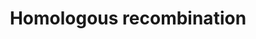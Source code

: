 ---
annotations:
- type: Pathway Ontology
  value: homologous recombination pathway of double-strand break repair
authors:
- MaintBot
- Thomas
- Khanspers
- Christine Chichester
- Eweitz
description: 'Homologous recombination, also known as general recombination, is a
  type of genetic recombination in which nucleotide sequences are exchanged between
  two similar or identical strands of DNA.  Source: [[wikipedia:Homologous_recombination|Wikipedia]]'
last-edited: 2021-05-25
organisms:
- Danio rerio
redirect_from:
- /index.php/Pathway:WP1362
- /instance/WP1362
schema-jsonld:
- '@context': https://schema.org/
  '@id': https://wikipathways.github.io/pathways/WP1362.html
  '@type': Dataset
  creator:
    '@type': Organization
    name: WikiPathways
  description: 'Homologous recombination, also known as general recombination, is
    a type of genetic recombination in which nucleotide sequences are exchanged between
    two similar or identical strands of DNA.  Source: [[wikipedia:Homologous_recombination|Wikipedia]]'
  keywords:
  - zgc:194152
  - brca2
  - rad52
  - mre11a
  - si:dkey-28b4.7
  - rad54b
  - pold1
  - pold2
  - POLD3
  - ATM
  - RAD50
  - rad51
  - rpa1
  license: CC0
  name: Homologous recombination
seo: CreativeWork
title: Homologous recombination
wpid: WP1362
---